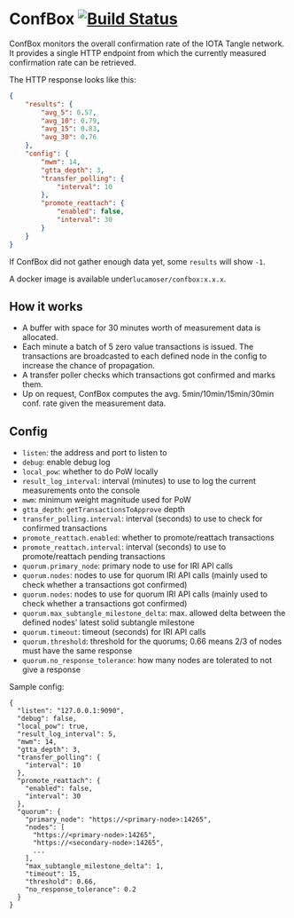 # ConfBox [![Build Status](https://travis-ci.org/luca-moser/confbox.svg?branch=master)](https://travis-ci.org/luca-moser/confbox)

ConfBox monitors the overall confirmation rate of the IOTA Tangle network.
It provides a single HTTP endpoint from which the currently measured confirmation rate can be retrieved.

The HTTP response looks like this:
```json
{
    "results": {
        "avg_5": 0.57,
        "avg_10": 0.79,
        "avg_15": 0.83,
        "avg_30": 0.76
    },
    "config": {
        "mwm": 14,
        "gtta_depth": 3,
        "transfer_polling": {
            "interval": 10
        },
        "promote_reattach": {
            "enabled": false,
            "interval": 30
        }
    }
}
```

If ConfBox did not gather enough data yet, some `results` will show `-1`.

A docker image is available under`lucamoser/confbox:x.x.x`.

## How it works
- A buffer with space for 30 minutes worth of measurement data is allocated.
- Each minute a batch of 5 zero value transactions is issued.
The transactions are broadcasted to each defined node in the config to increase the chance of propagation.
- A transfer poller checks which transactions got confirmed and marks them. 
- Up on request, ConfBox computes the avg. 5min/10min/15min/30min conf. rate given the measurement data. 

## Config
- `listen`: the address and port to listen to
- `debug`: enable debug log
- `local_pow`: whether to do PoW locally
- `result_log_interval`: interval (minutes) to use to log the current measurements onto the console
- `mwm`: minimum weight magnitude used for PoW
- `gtta_depth`: `getTransactionsToApprove` depth
- `transfer_polling.interval`: interval (seconds) to use to check for confirmed transactions
- `promote_reattach.enabled`: whether to promote/reattach transactions
- `promote_reattach.interval`: interval (seconds) to use to promote/reattach pending transactions
- `quorum.primary_node`: primary node to use for IRI API calls
- `quorum.nodes`: nodes to use for quorum IRI API calls (mainly used to check whether a transactions got confirmed)
- `quorum.nodes`: nodes to use for quorum IRI API calls (mainly used to check whether a transactions got confirmed)
- `quorum.max_subtangle_milestone_delta`: max. allowed delta between the defined nodes' latest solid subtangle milestone
- `quorum.timeout`: timeout (seconds) for IRI API calls
- `quorum.threshold`: threshold for the quorums; 0.66 means 2/3 of nodes must have the same response
- `quorum.no_response_tolerance`: how many nodes are tolerated to not give a response

Sample config:
```
{
  "listen": "127.0.0.1:9090",
  "debug": false,
  "local_pow": true,
  "result_log_interval": 5,
  "mwm": 14,
  "gtta_depth": 3,
  "transfer_polling": {
    "interval": 10
  },
  "promote_reattach": {
    "enabled": false,
    "interval": 30
  },
  "quorum": {
    "primary_node": "https://<primary-node>:14265",
    "nodes": [
      "https://<primary-node>:14265",
      "https://<secondary-node>:14265",
      ...
    ],
    "max_subtangle_milestone_delta": 1,
    "timeout": 15,
    "threshold": 0.66,
    "no_response_tolerance": 0.2
  }
}
```